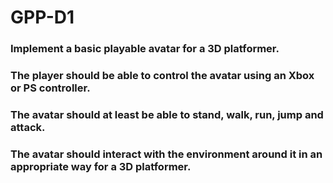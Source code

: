 # GPP-D1
### Implement a basic playable avatar for a 3D platformer. 
### The player should be able to control the avatar using an Xbox or PS controller. 
### The avatar should at least be able to stand, walk, run, jump and attack. 
### The avatar should interact with the environment around it in an appropriate way for a 3D platformer.
